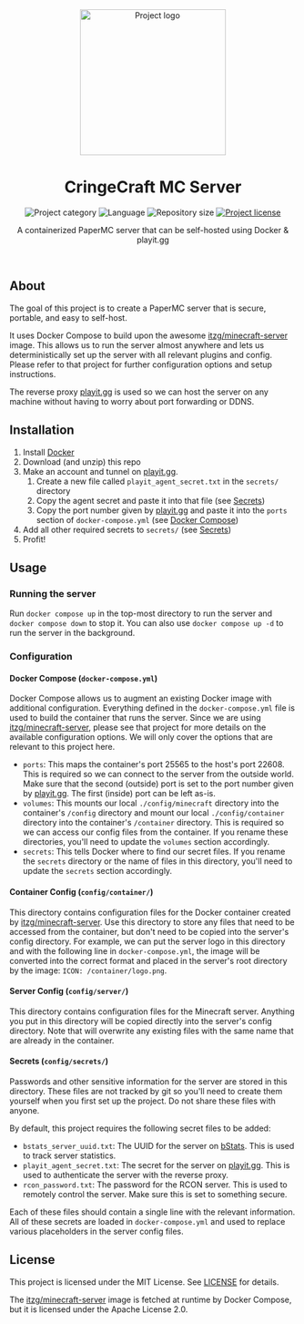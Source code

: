 <!-- Project Header -->
<div align="center">
  <img class="projectLogo" src="config/container/logo.png" alt="Project logo" title="Project logo" width="256">

  <h1 class="projectName">CringeCraft MC Server</h1>

  <p class="projectBadges">
    <img src="https://johng.io/badges/category/Container.svg" alt="Project category" title="Project category">
    <img src="https://img.shields.io/github/languages/top/jerboa88/CringeCraft.svg" alt="Language" title="Language">
    <img src="https://img.shields.io/github/repo-size/jerboa88/CringeCraft.svg" alt="Repository size" title="Repository size">
    <a href="LICENSE">
      <img src="https://img.shields.io/github/license/jerboa88/CringeCraft.svg" alt="Project license" title="Project license"/>
    </a>
  </p>

  <p class="projectDesc">
    A containerized PaperMC server that can be self-hosted using Docker & playit.gg
  </p>

  <br/>
</div>


## About
The goal of this project is to create a PaperMC server that is secure, portable, and easy to self-host.

It uses Docker Compose to build upon the awesome [itzg/minecraft-server] image. This allows us to run the server almost anywhere and lets us deterministically set up the server with all relevant plugins and config. Please refer to that project for further configuration options and setup instructions.

The reverse proxy [playit.gg] is used so we can host the server on any machine without having to worry about port forwarding or DDNS.


## Installation
1. Install [Docker](https://www.docker.com/)
3. Download (and unzip) this repo
4. Make an account and tunnel on [playit.gg].
   1. Create a new file called `playit_agent_secret.txt` in the `secrets/` directory
   2. Copy the agent secret and paste it into that file (see [Secrets](#secrets))
   3. Copy the port number given by [playit.gg] and paste it into the `ports` section of `docker-compose.yml` (see [Docker Compose](#docker-compose]))
5. Add all other required secrets to `secrets/` (see [Secrets](#secrets))
6. Profit!


## Usage
### Running the server
Run `docker compose up` in the top-most directory to run the server and `docker compose down` to stop it. You can also use `docker compose up -d` to run the server in the background.

### Configuration
#### Docker Compose (`docker-compose.yml`)
Docker Compose allows us to augment an existing Docker image with additional configuration. Everything defined in the `docker-compose.yml` file is used to build the container that runs the server. Since we are using [itzg/minecraft-server], please see that project for more details on the available configuration options. We will only cover the options that are relevant to this project here.

- `ports`: This maps the container's port 25565 to the host's port 22608. This is required so we can connect to the server from the outside world. Make sure that the second (outside) port is set to the port number given by [playit.gg]. The first (inside) port can be left as-is.
- `volumes`: This mounts our local `./config/minecraft` directory into the container's `/config` directory and mount our local `./config/container` directory into the container's `/container` directory. This is required so we can access our config files from the container. If you rename these directories, you'll need to update the `volumes` section accordingly.
- `secrets`: This tells Docker where to find our secret files. If you rename the `secrets` directory or the name of files in this directory, you'll need to update the `secrets` section accordingly.


#### Container Config (`config/container/`)
This directory contains configuration files for the Docker container created by [itzg/minecraft-server]. Use this directory to store any files that need to be accessed from the container, but don't need to be copied into the server's config directory. For example, we can put the server logo in this directory and with the following line in `docker-compose.yml`, the image will be converted into the correct format and placed in the server's root directory by the image: `ICON: /container/logo.png`.

#### Server Config (`config/server/`)
This directory contains configuration files for the Minecraft server. Anything you put in this directory will be copied directly into the server's config directory. Note that will overwrite any existing files with the same name that are already in the container.

#### Secrets (`config/secrets/`)
Passwords and other sensitive information for the server are stored in this directory. These files are not tracked by git so you'll need to create them yourself when you first set up the project. Do not share these files with anyone.

By default, this project requires the following secret files to be added:
- `bstats_server_uuid.txt`: The UUID for the server on [bStats]. This is used to track server statistics.
- `playit_agent_secret.txt`: The secret for the server on [playit.gg]. This is used to authenticate the server with the reverse proxy.
- `rcon_password.txt`: The password for the RCON server. This is used to remotely control the server. Make sure this is set to something secure.

Each of these files should contain a single line with the relevant information. All of these secrets are loaded in `docker-compose.yml` and used to replace various placeholders in the server config files.


## License
This project is licensed under the MIT License. See [LICENSE](LICENSE) for details.

The [itzg/minecraft-server] image is fetched at runtime by Docker Compose, but it is licensed under the Apache License 2.0.


[itzg/minecraft-server]: https://github.com/itzg/docker-minecraft-server
[playit.gg]: https://playit.gg/
[bStats]: https://bstats.org/

